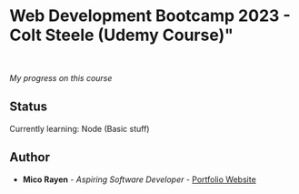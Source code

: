 # Web Development Bootcamp 2023 - Colt Steele (Udemy Course)"

<br>

_My progress on this course_

## Status

Currently learning: Node (Basic stuff)

## Author

- **Mico Rayen** - _Aspiring Software Developer_ - [Portfolio Website](https://micorayen.github.io/)
